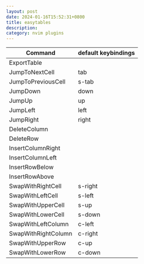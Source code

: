 ```yaml
---
layout: post
date: 2024-01-16T15:52:31+0800
title: easytables
description: 
category: nvim plugins
---
```


| Command             | default keybindings |
|---------------------|---------------------|
| ExportTable         |                     |
| JumpToNextCell      | tab                 |
| JumpToPreviousCell  | s-tab               |
| JumpDown            | down                |
| JumpUp              | up                  |
| JumpLeft            | left                |
| JumpRight           | right               |
| DeleteColumn        |                     |
| DeleteRow           |                     |
| InsertColumnRight   |                     |
| InsertColumnLeft    |                     |
| InsertRowBelow      |                     |
| InsertRowAbove      |                     |
| SwapWithRightCell   | s-right             |
| SwapWithLeftCell    | s-left              |
| SwapWithUpperCell   | s-up                |
| SwapWithLowerCell   | s-down              |
| SwapWithLeftColumn  | c-left              |
| SwapWithRightColumn | c-right             |
| SwapWithUpperRow    | c-up                |
| SwapWithLowerRow    | c-down              |
